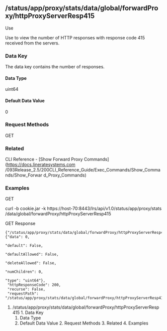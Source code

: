 ## /status/app/proxy/stats/data/global/forwardProxy/httpProxyServerResp415

Use

Use to view the number of HTTP responses with response code 415 received from
the servers.

### Data Key

The data key contains the number of responses.

#### Data Type

uint64

#### Default Data Value

0

### Request Methods

GET

### Related

CLI Reference - [Show Forward Proxy Commands](https://docs.lineratesystems.com
/093Release_2.5/200CLI_Reference_Guide/Exec_Commands/Show_Commands/Show_Forwar
d_Proxy_Commands)

### Examples

GET

curl -b cookie.jar -k https://host-70:8443/lrs/api/v1.0/status/app/proxy/stats
/data/global/forwardProxy/httpProxyServerResp415

GET Response

    
    {"/status/app/proxy/stats/data/global/forwardProxy/httpProxyServerResp415": {"data": 0,
                                                                                  "default": False,
                                                                                  "defaultAllowed": False,
                                                                                  "deleteAllowed": False,
                                                                                  "numChildren": 0,
                                                                                  "type": "uint64"},
     "httpResponseCode": 200,
     "recurse": False,
     "requestPath": "/status/app/proxy/stats/data/global/forwardProxy/httpProxyServerResp415"}
    

  1. /status/app/proxy/stats/data/global/forwardProxy/httpProxyServerResp415
    1. Data Key
      1. Data Type
      2. Default Data Value
    2. Request Methods
    3. Related
    4. Examples

